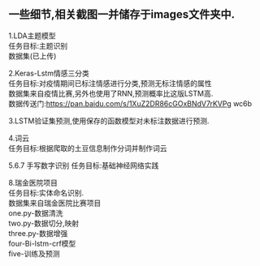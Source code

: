 一些细节,相关截图一并储存于images文件夹中.
---------------------------------------------  
1.LDA主题模型  
 任务目标:主题识别  
数据集(已上传)   
  
2.Keras-Lstm情感三分类  
任务目标:对疫情期间已标注情感进行分类,预测无标注情感的属性  
数据集来自疫情比赛,另外也使用了RNN,预测概率比这版LSTM高.  
数据传送门:https://pan.baidu.com/s/1XuZ2DR86cGOxBNdV7rKVPg  wc6b  
  
3.LSTM验证集预测,使用保存的函数模型对未标注数据进行预测.  
  
4.词云  
任务目标:根据爬取的土豆信息制作分词并制作词云  
  
5.6.7 手写数字识别
任务目标:基础神经网络实践  
  
8.瑞金医院项目  
任务目标:实体命名识别.  
数据集来自瑞金医院比赛项目  
one.py-数据清洗  
two.py-数据切分,映射  
three.py-数据增强  
four-Bi-lstm-crf模型  
five-训练及预测  


